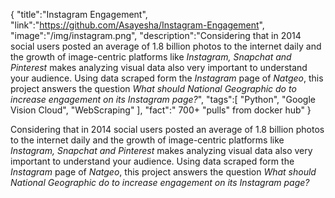 {
    "title":"Instagram Engagement",
    "link":"https://github.com/Asayesha/Instagram-Engagement",
    "image":"/img/instagram.png",
    "description":"Considering that in 2014 social users posted an average of 1.8 billion photos to the internet daily and the growth of image-centric platforms like <em>Instagram, Snapchat and Pinterest</em> makes analyzing visual data also very important to understand your audience. Using data scraped form the <em>Instagram</em> page of <em>Natgeo</em>, this project answers the question <em>What should National Geographic do to increase engagement on its Instagram page?</em>",
    "tags":[
          "Python",
          "Google Vision Cloud",
          "WebScraping"
        ],
    "fact":" 700+ \"pulls\" from docker hub"
}


Considering that in 2014 social users posted an average of 1.8 billion photos to the internet daily and the growth of image-centric platforms like <em>Instagram, Snapchat and Pinterest</em> makes analyzing visual data also very important to understand your audience. Using data scraped form the <em>Instagram</em> page of <em>Natgeo</em>, this project answers the question <em>What should National Geographic do to increase engagement on its Instagram page?</em>
